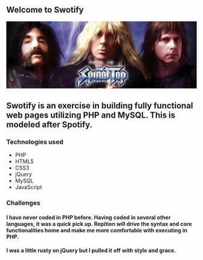 ## Welcome to Swotify

![This is Spinal Tap](/assets/images/FBGirls.jpg "Spinal Tap")

## Swotify is an exercise in building fully functional web pages utilizing PHP and MySQL. This is modeled after Spotify.


### Technologies used
* PHP
* HTML5
* CSS3
* jQuery
* MySQL
* JavaScript

### Challenges

#### I have never coded in PHP before. Having coded in several other languages, it was a quick pick up. Repition will drive the syntax and core functionalities home and make me more comfortable with executing in PHP.

#### I was a little rusty on jQuery but I pulled it off with style and grace.